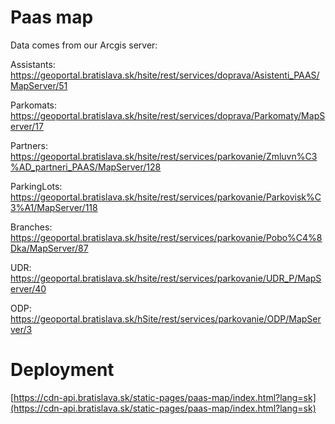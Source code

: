 # Paas map

Data comes from our Arcgis server:

Assistants: https://geoportal.bratislava.sk/hsite/rest/services/doprava/Asistenti_PAAS/MapServer/51

Parkomats: https://geoportal.bratislava.sk/hsite/rest/services/doprava/Parkomaty/MapServer/17

Partners: https://geoportal.bratislava.sk/hsite/rest/services/parkovanie/Zmluvn%C3%AD_partneri_PAAS/MapServer/128

ParkingLots: https://geoportal.bratislava.sk/hsite/rest/services/parkovanie/Parkovisk%C3%A1/MapServer/118

Branches: https://geoportal.bratislava.sk/hsite/rest/services/parkovanie/Pobo%C4%8Dka/MapServer/87

UDR: https://geoportal.bratislava.sk/hsite/rest/services/parkovanie/UDR_P/MapServer/40

ODP: https://geoportal.bratislava.sk/hSite/rest/services/parkovanie/ODP/MapServer/3

# Deployment

[https://cdn-api.bratislava.sk/static-pages/paas-map/index.html?lang=sk](https://cdn-api.bratislava.sk/static-pages/paas-map/index.html?lang=sk)
